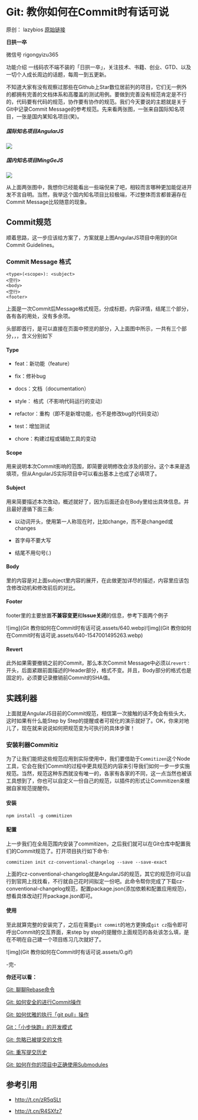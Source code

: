 Git: 教你如何在Commit时有话可说
=====================

原创： lazybios [原始链接](https://mp.weixin.qq.com/s?__biz=MzAwNDYwNzU2MQ==&mid=401622986&idx=1&sn=470717939914b956ac372667ed23863c&scene=2&srcid=0114ZcTNyAMH8CLwTKlj6CTN&from=timeline&isappinstalled=0#wechat_redirect)

**日拱一卒** 

微信号 rigongyizu365

功能介绍 一线码农不端不装的「日拱一卒」，关注技术、书籍、创业、GTD、以及一切个人成长周边的话题，每周一到五更新。

不知道大家有没有观察过那些在Github上Star数位居前列的项目，它们无一例外的都拥有完善的文档体系和高覆盖的测试用例。要做到完善没有规范肯定是不行的，代码要有代码的规范，协作要有协作的规范。我们今天要说的主题就是关于Git中记录Commit Message的参考规范。先来看两张图，一张来自国际知名项目，一张是国内某知名项目(笑)。

##### 国际知名项目AngularJS

![](http://mmbiz.qpic.cn/mmbiz/GV9yQEsgTSDTtHn5Y74sxnoVog7AQttZbpibJbSdTUBw904kbYyaAk5sWnCTG2atzmlx9ttuIutvMSCSX7TezwQ/640?wx_fmt=png&tp=webp&wxfrom=5&wx_lazy=1&wx_co=1)

##### 国内知名项目MingGeJS

![](http://mmbiz.qpic.cn/mmbiz/GV9yQEsgTSDTtHn5Y74sxnoVog7AQttZbvvSMzY1eKZMatY0gxicicKKszON57ZCyaLanz3zvy0YOwG6ay6o3QYQ/640?wx_fmt=png&tp=webp&wxfrom=5&wx_lazy=1&wx_co=1)

从上面两张图中，我想你已经能看出一些端倪来了吧，相较而言哪种更加能促进开发不言自明。当然，我举这个国内知名项目比较极端，不过整体而言都普遍存在Commit Message比较随意的现象。

## Commit规范

顺着思路，这一步应该给方案了，方案就是上图AngularJS项目中用到的Git Commit Guidelines。

### Commit Message 格式

    <type>(<scope>): <subject>
    <空行>
    <body>
    <空行>
    <footer>

上面是一次Commit后Message格式规范，分成标题，内容详情，结尾三个部分，各有各的用处，没有多余项。

头部即首行，是可以直接在页面中预览的部分，入上面图中所示，一共有三个部分<type>，<scope>，<subject>，含义分别如下

#### Type

*   feat：新功能（feature）

*   fix：修补bug

*   docs：文档（documentation）

*   style： 格式（不影响代码运行的变动）

*   refactor：重构（即不是新增功能，也不是修改bug的代码变动）

*   test：增加测试

*   chore：构建过程或辅助工具的变动


#### Scope

用来说明本次Commit影响的范围，即简要说明修改会涉及的部分。这个本来是选填项，但从AngularJS实际项目中可以看出基本上也成了必填项了。

#### Subject

用来简要描述本次改动，概述就好了，因为后面还会在Body里给出具体信息。并且最好遵循下面三条:

*   以动词开头，使用第一人称现在时，比如change，而不是changed或changes

*   首字母不要大写

*   结尾不用句号(.)


#### Body

<body>里的内容是对上面subject里内容的展开，在此做更加详尽的描述，内容里应该包含修改动机和修改前后的对比。

#### Footer

footer里的主要放置**不兼容变更**和**Issue关闭**的信息，参考下面两个例子

![img](Git 教你如何在Commit时有话可说.assets/640.webp)![img](Git 教你如何在Commit时有话可说.assets/640-1547001495263.webp)

#### Revert

此外如果需要撤销之前的Commit，那么本次Commit Message中必须以`revert：`开头，后面紧跟前面描述的Header部分，格式不变。并且，Body部分的格式也是固定的，必须要记录撤销前Commit的SHA值。

## 实践利器

上面就是AngularJS目前的Commit规范，相信第一次接触的话不免会有些头大，这时如果有什么能Step by Step的提醒或者可视化的演示就好了。OK，你来对地儿了，现在就来说说如何把规范变为可执行的具体步骤！

### 安装利器Commitiz

为了让我们能把这些规范应用到实际使用中，我们要借助于`Commitizen`这个Node工具，它会在我们Commit的过程中更具规范的内容来引导我们如何一步一步实施规范。当然，规范这种东西就没有唯一的，各家有各家的不同，这一点当然也被该工具想到了，你也可以自定义一份自己的规范，以插件的形式让Commitizen来根据自家规范提醒你。

#### 安装

    npm install -g commitizen

#### 配置

上一步我们在全局范围内安装了commitizen，之后我们就可以在Git仓库中配置我们的Commit规范了。打开项目执行如下命令:

    commitizen init cz-conventional-changelog --save --save-exact

上面的cz-conventional-changelog就是AngularJS的规范，其它的规范你可以自行到官网上找找看，不行就自己花时间拟定一份吧。此命令帮你完成了下载cz-conventional-changelog规范，配置package.json(添加依赖和配置应用规范)，想看具体改动打开package.json即可。

#### 使用

至此就算完整的安装完了，之后在需要`git commit`的地方更换成`git cz`指令即可呼出Commit的交互界面，来step by step的提醒你上面规范的各处该怎么填，是在不明在自己建一个项目练习几次就好了。

![img](Git 教你如何在Commit时有话可说.assets/0.gif)

-完-

**你还可以看：**

[Git: 聊聊Rebase命令](http://mp.weixin.qq.com/s?__biz=MzAwNDYwNzU2MQ==&mid=400938481&idx=1&sn=f4d92674ebf00c0a208936e6467c3da1&scene=21#wechat_redirect)  

[Git: 如何安全的进行Commit操作](http://mp.weixin.qq.com/s?__biz=MzAwNDYwNzU2MQ==&mid=401218873&idx=1&sn=99f1cda1746f1da2e7e614a3ec2c3d27&scene=21#wechat_redirect)  

[Git: 如何优雅的执行「git pull」操作](http://mp.weixin.qq.com/s?__biz=MzAwNDYwNzU2MQ==&mid=401203014&idx=1&sn=5061ecbf8c7359a1021774e68e74656e&scene=21#wechat_redirect)  

[Git：「小步快跑」的开发模式](http://mp.weixin.qq.com/s?__biz=MzAwNDYwNzU2MQ==&mid=401030521&idx=1&sn=6e3f4b4c33108688b23d24188f228bbd&scene=21#wechat_redirect)  

[Git: 忽略已被提交的文件](http://mp.weixin.qq.com/s?__biz=MzAwNDYwNzU2MQ==&mid=400053771&idx=1&sn=515fe3f34c4164d3af7e1e2c3a0b0766&scene=21#wechat_redirect)  

[Git: 重写提交历史](http://mp.weixin.qq.com/s?__biz=MzAwNDYwNzU2MQ==&mid=400090340&idx=1&sn=85a16c05928d6d660b4c26d6934a6acc&scene=21#wechat_redirect)

[Git: 如何在你的项目中正确使用Submodules](http://mp.weixin.qq.com/s?__biz=MzAwNDYwNzU2MQ==&mid=400343346&idx=1&sn=370f5cdfb03a78ff68d6bbe0038371d1&scene=21#wechat_redirect)

  

## 参考引用

*   http://t.cn/zR5qSLt

*   http://t.cn/R4SXfz7
